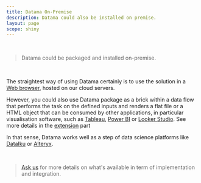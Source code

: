 ```yaml
---
title: Datama On-Premise
description: Datama could also be installed on premise.
layout: page
scope: shiny
---
```


<br>

> Datama could be packaged and installed on-premise.

<br>

The straightest way of using Datama certainly is to use the solution in a [Web browser](https://app.datama.io/), hosted on our cloud servers.


However, you could also use Datama package as a brick within a data flow that performs the task on the defined inputs and renders a flat file or a HTML object that can be consumed by other applications, in particular visualisation software, such as [Tableau](https://www.tableau.com/), [Power BI](https://powerbi.microsoft.com) or [Looker Studio](https://lookerstudio.google.com). See more details in the [extension]({{site.url}}/{{site.baseurl}}/core_app/new/integrations.html) part 

In that sense, Datama works well as a step of data science platforms like [DataIku](https://www.dataiku.com/) or [Alteryx](https://www.alteryx.com/).

<br>

> [Ask us](https://Datama.io/lets-talk/) for more details on what's available in term of implementation and integration.